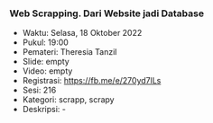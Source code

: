 ###  Web Scrapping. Dari Website jadi Database

- Waktu: Selasa, 18 Oktober 2022
- Pukul: 19:00
- Pemateri: Theresia Tanzil
- Slide: empty
- Video: empty
- Registrasi: https://fb.me/e/270yd7lLs
- Sesi: 216
- Kategori: scrapp, scrapy
- Deskripsi: -
